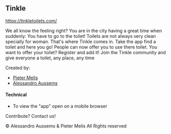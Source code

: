 ## Tinkle
https://tinkletoilets.com/<br>

We all know the feeling right? You are in the city having a great time when suddenly: You have to go to the toilet! Toilets are not always very clean specially for woman. That's where Tinkle comes in. Take the app find a toilet and here you go! People can now offer you to use there toilet. You want to offer your toilet? Register and add it! Join the Tinkle community and give everyone a toilet, any place, any time<br>

Created by:
- [Pieter Melis](https://github.com/PieterMelis)<br>
- [Alessandro Aussems](https://github.com/alessandroaussems)<br>


#### Technical
- To view the "app" open on a mobile browser

Contribute? Contact us!


&copy; Alessandro Aussems &amp; Pieter Melis All Rights reserved
